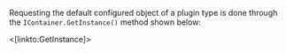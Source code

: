 <!--Title: Get a Service by PluginType-->
<!--Url: get-a-service-by-plugintype-->


Requesting the default configured object of a plugin type is done through the `IContainer.GetInstance()` method shown below:

<[linkto:GetInstance]>


